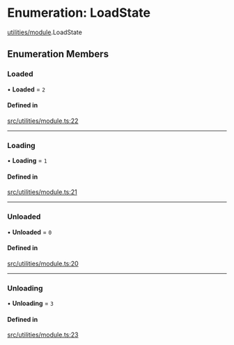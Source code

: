 # Enumeration: LoadState

[utilities/module](../modules/utilities_module.md).LoadState

## Enumeration Members

### Loaded

• **Loaded** = ``2``

#### Defined in

[src/utilities/module.ts:22](https://github.com/FrankerFaceZ/FrankerFaceZ/blob/master/src/utilities/module.ts#L22)

___

### Loading

• **Loading** = ``1``

#### Defined in

[src/utilities/module.ts:21](https://github.com/FrankerFaceZ/FrankerFaceZ/blob/master/src/utilities/module.ts#L21)

___

### Unloaded

• **Unloaded** = ``0``

#### Defined in

[src/utilities/module.ts:20](https://github.com/FrankerFaceZ/FrankerFaceZ/blob/master/src/utilities/module.ts#L20)

___

### Unloading

• **Unloading** = ``3``

#### Defined in

[src/utilities/module.ts:23](https://github.com/FrankerFaceZ/FrankerFaceZ/blob/master/src/utilities/module.ts#L23)
